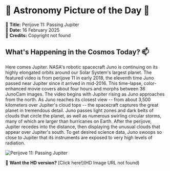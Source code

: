 # 🌌 **Astronomy Picture of the Day** 🌌

🔭 **Title:** Perijove 11: Passing Jupiter  
📅 **Date:** 16 February 2025  
📸 **Credits:** Copyright not found  

## **What's Happening in the Cosmos Today?** 📫

Here comes Jupiter. NASA's robotic spacecraft Juno is continuing on its highly elongated orbits around our Solar System's largest planet.  The featured video is from perijove 11 in early 2018, the eleventh time Juno passed near Jupiter since it arrived in mid-2016.  This time-lapse, color-enhanced movie covers about four hours and morphs between 36 JunoCam images. The video begins with Jupiter rising as Juno approaches from the north. As Juno reaches its closest view -- from about 3,500 kilometers over Jupiter's cloud tops -- the spacecraft captures the great planet in tremendous detail. Juno passes light zones and dark belts of clouds that circle the planet, as well as numerous swirling circular storms, many of which are larger than hurricanes on Earth.  After the perijove, Jupiter recedes into the distance, then displaying the unusual clouds that appear over Jupiter's south.  To get desired science data, Juno swoops so close to Jupiter that its instruments are exposed to very high levels of radiation.


![Perijove 11: Passing Jupiter](https://www.youtube.com/embed/OfM7VlonD5c?rel=0)

🌠 **Want the HD version?** [Click here!](HD Image URL not found)
